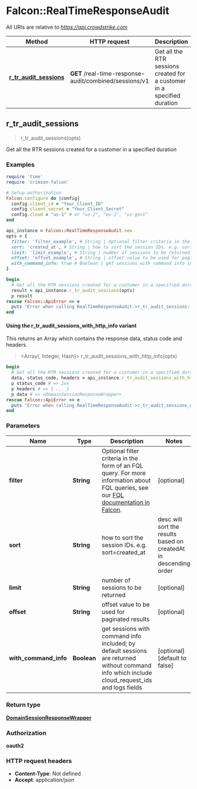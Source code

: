 # Falcon::RealTimeResponseAudit

All URIs are relative to *https://api.crowdstrike.com*

| Method | HTTP request | Description |
| ------ | ------------ | ----------- |
| [**r_tr_audit_sessions**](RealTimeResponseAudit.md#r_tr_audit_sessions) | **GET** /real-time-response-audit/combined/sessions/v1 | Get all the RTR sessions created for a customer in a specified duration |


## r_tr_audit_sessions

> <DomainSessionResponseWrapper> r_tr_audit_sessions(opts)

Get all the RTR sessions created for a customer in a specified duration

### Examples

```ruby
require 'time'
require 'crimson-falcon'

# Setup authorization
Falcon.configure do |config|
  config.client_id = "Your_Client_ID"
  config.client_secret = "Your_Client_Secret"
  config.cloud = "us-1" # or "us-2", "eu-1", "us-gov1"
end

api_instance = Falcon::RealTimeResponseAudit.new
opts = {
  filter: 'filter_example', # String | Optional filter criteria in the form of an FQL query. For more information about FQL queries, see our [FQL documentation in Falcon](https://falcon.crowdstrike.com/support/documentation/45/falcon-query-language-feature-guide).
  sort: 'created_at', # String | how to sort the session IDs. e.g. sort=created_at|desc will sort the results based on createdAt in descending order
  limit: 'limit_example', # String | number of sessions to be returned
  offset: 'offset_example', # String | offset value to be used for paginated results
  with_command_info: true # Boolean | get sessions with command info included; by default sessions are returned without command info which include cloud_request_ids and logs fields
}

begin
  # Get all the RTR sessions created for a customer in a specified duration
  result = api_instance.r_tr_audit_sessions(opts)
  p result
rescue Falcon::ApiError => e
  puts "Error when calling RealTimeResponseAudit->r_tr_audit_sessions: #{e}"
end
```

#### Using the r_tr_audit_sessions_with_http_info variant

This returns an Array which contains the response data, status code and headers.

> <Array(<DomainSessionResponseWrapper>, Integer, Hash)> r_tr_audit_sessions_with_http_info(opts)

```ruby
begin
  # Get all the RTR sessions created for a customer in a specified duration
  data, status_code, headers = api_instance.r_tr_audit_sessions_with_http_info(opts)
  p status_code # => 2xx
  p headers # => { ... }
  p data # => <DomainSessionResponseWrapper>
rescue Falcon::ApiError => e
  puts "Error when calling RealTimeResponseAudit->r_tr_audit_sessions_with_http_info: #{e}"
end
```

### Parameters

| Name | Type | Description | Notes |
| ---- | ---- | ----------- | ----- |
| **filter** | **String** | Optional filter criteria in the form of an FQL query. For more information about FQL queries, see our [FQL documentation in Falcon](https://falcon.crowdstrike.com/support/documentation/45/falcon-query-language-feature-guide). | [optional] |
| **sort** | **String** | how to sort the session IDs. e.g. sort&#x3D;created_at|desc will sort the results based on createdAt in descending order | [optional] |
| **limit** | **String** | number of sessions to be returned | [optional] |
| **offset** | **String** | offset value to be used for paginated results | [optional] |
| **with_command_info** | **Boolean** | get sessions with command info included; by default sessions are returned without command info which include cloud_request_ids and logs fields | [optional][default to false] |

### Return type

[**DomainSessionResponseWrapper**](DomainSessionResponseWrapper.md)

### Authorization

**oauth2**

### HTTP request headers

- **Content-Type**: Not defined
- **Accept**: application/json

